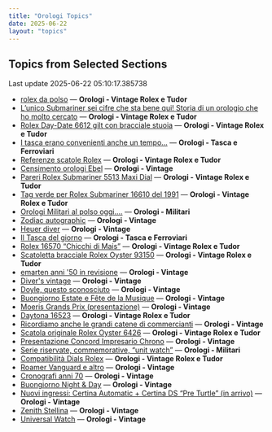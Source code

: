 ```yaml
---
title: "Orologi Topics"
date: 2025-06-22
layout: "topics"
---
```


## Topics from Selected Sections

Last update 2025-06-22 05:10:17.385738

- [rolex da polso](https://orologi.forumfree.it/?t=80731444) — **Orologi - Vintage Rolex e Tudor**
- [L’unico Submariner sei cifre che sta bene qui! Storia di un orologio che ho molto cercato](https://orologi.forumfree.it/?t=80726420) — **Orologi - Vintage Rolex e Tudor**
- [Rolex Day-Date 6612 gilt con bracciale stuoia](https://orologi.forumfree.it/?t=80717292) — **Orologi - Vintage Rolex e Tudor**
- [I tasca erano convenienti anche un tempo...](https://orologi.forumfree.it/?t=80730572) — **Orologi - Tasca e Ferroviari**
- [Referenze scatole Rolex](https://orologi.forumfree.it/?t=13881032) — **Orologi - Vintage Rolex e Tudor**
- [Censimento orologi Ebel](https://orologi.forumfree.it/?t=58592137) — **Orologi - Vintage**
- [Pareri Rolex Submariner 5513 Maxi Dial](https://orologi.forumfree.it/?t=80727292) — **Orologi - Vintage Rolex e Tudor**
- [Tag verde per Rolex Submariner 16610 del 1991](https://orologi.forumfree.it/?t=80729222) — **Orologi - Vintage Rolex e Tudor**
- [Orologi Militari al polso oggi….](https://orologi.forumfree.it/?t=80440118) — **Orologi - Militari**
- [Zodiac autographic](https://orologi.forumfree.it/?t=80727195) — **Orologi - Vintage**
- [Heuer diver](https://orologi.forumfree.it/?t=80729485) — **Orologi - Vintage**
- [Il Tasca del giorno](https://orologi.forumfree.it/?t=80702163) — **Orologi - Tasca e Ferroviari**
- [Rolex 16570 “Chicchi di Mais”](https://orologi.forumfree.it/?t=80730576) — **Orologi - Vintage Rolex e Tudor**
- [Scatoletta bracciale Rolex Oyster 93150](https://orologi.forumfree.it/?t=80729268) — **Orologi - Vintage Rolex e Tudor**
- [emarten anni '50 in revisione](https://orologi.forumfree.it/?t=80730250) — **Orologi - Vintage**
- [Diver's vintage](https://orologi.forumfree.it/?t=71608461) — **Orologi - Vintage**
- [Doyle, questo sconosciuto](https://orologi.forumfree.it/?t=41986737) — **Orologi - Vintage**
- [Buongiorno Estate e Fête de la Musique](https://orologi.forumfree.it/?t=80730551) — **Orologi - Vintage**
- [Moeris Grands Prix (presentazione)](https://orologi.forumfree.it/?t=80731210) — **Orologi - Vintage**
- [Daytona 16523](https://orologi.forumfree.it/?t=80730302) — **Orologi - Vintage Rolex e Tudor**
- [Ricordiamo anche le grandi catene di commercianti](https://orologi.forumfree.it/?t=80728028) — **Orologi - Vintage**
- [Scatola originale Rolex Oyster 6426](https://orologi.forumfree.it/?t=80729832) — **Orologi - Vintage Rolex e Tudor**
- [Presentazione Concord Impresario Chrono](https://orologi.forumfree.it/?t=80728840) — **Orologi - Vintage**
- [Serie riservate, commemorative, “unit watch”](https://orologi.forumfree.it/?t=70708713) — **Orologi - Militari**
- [Compatibilità Dials Rolex](https://orologi.forumfree.it/?t=80730443) — **Orologi - Vintage Rolex e Tudor**
- [Roamer Vanguard e altro](https://orologi.forumfree.it/?t=80728359) — **Orologi - Vintage**
- [Cronografi anni 70](https://orologi.forumfree.it/?t=78312852) — **Orologi - Vintage**
- [Buongiorno Night & Day](https://orologi.forumfree.it/?t=80729578) — **Orologi - Vintage**
- [Nuovi ingressi: Certina Automatic + Certina DS “Pre Turtle” (in arrivo)](https://orologi.forumfree.it/?t=80730391) — **Orologi - Vintage**
- [Zenith Stellina](https://orologi.forumfree.it/?t=80731557) — **Orologi - Vintage**
- [Universal Watch](https://orologi.forumfree.it/?t=80729256) — **Orologi - Vintage**
